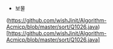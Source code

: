 * 보물

(https://github.com/wishJinit/Algorithm-Acmicp/blob/master/sort/Q1026.java)[https://github.com/wishJinit/Algorithm-Acmicp/blob/master/sort/Q1026.java]
